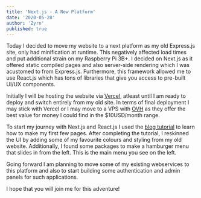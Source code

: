 ```yaml
---
title: 'Next.js - A New Platform'
date: '2020-05-28'
author: 'Zyrn'
published: true
---
```


Today I decided to move my website to a next platform as my old Express.js site, only had minification at runtime. This negatively affected load times and put additional strain on my Raspberry Pi 3B+. I decided on Next.js as it offered static compiled pages and also server-side rendering which I was acustomed to from Express.js. Furthermore, this framework allowed me to use React.js which has tons of libraries that give you access to pre-built UI/UX components.

Initially I will be hosting the website via <a href="https://www.vercel.com">Vercel</a>, atleast until I am ready to deploy and switch entirely from my old site. In terms of final deployment I may stick with Vercel or I may move to a VPS with <a href="https://www.ovh.com/">OVH</a> as they offer the best value for money I could find in the $10USD/month range.

To start my journey with Next.js and React.js I used the <a href="https://nextjs.org/learn/basics/create-nextjs-app">blog tutorial</a> to learn how to make my first few pages. After completing the tutorial, I reskinned the UI by adding some of my favourite colours and styling from my old website. Additionally, I found some packages to make a hamburger menu that slides in from the left. This is the main menu you see on the left.

Going forward I am planning to move some of my existing webservices to this platform and also to start building some authentication and admin panels for such applications. 

I hope that you will join me for this adventure!
